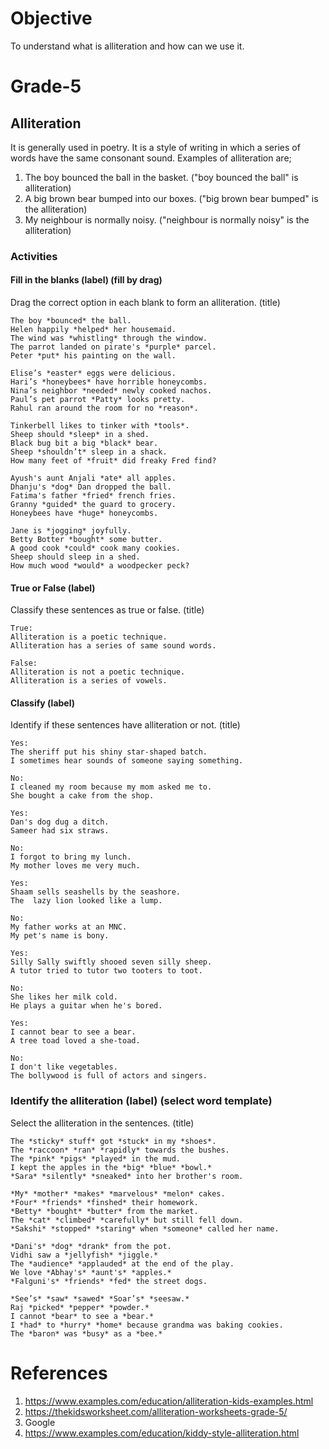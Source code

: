 # Objective

To understand what is alliteration and how can we use it.

# Grade-5

## Alliteration

It is generally used in poetry. It is a style of writing in which a series of words have the same consonant sound. Examples of alliteration are;
1. The boy bounced the ball in the basket.
("boy bounced the ball" is alliteration)
2. A big brown bear bumped into our boxes.
("big brown bear bumped" is the alliteration)
3. My neighbour is normally noisy.
("neighbour is normally noisy" is the alliteration)

### Activities

#### Fill in the blanks (label) (fill by drag)

Drag the correct option in each blank to form an alliteration. (title)
```
The boy *bounced* the ball.
Helen happily *helped* her housemaid.
The wind was *whistling* through the window.
The parrot landed on pirate's *purple* parcel.
Peter *put* his painting on the wall.
```

```
Elise’s *easter* eggs were delicious.
Hari’s *honeybees* have horrible honeycombs.
Nina’s neighbor *needed* newly cooked nachos.
Paul’s pet parrot *Patty* looks pretty.
Rahul ran around the room for no *reason*.
```

```
Tinkerbell likes to tinker with *tools*.
Sheep should *sleep* in a shed.
Black bug bit a big *black* bear.
Sheep *shouldn’t* sleep in a shack.
How many feet of *fruit* did freaky Fred find?
```

```
Ayush's aunt Anjali *ate* all apples.
Dhanju's *dog* Dan dropped the ball.
Fatima's father *fried* french fries.
Granny *guided* the guard to grocery.
Honeybees have *huge* honeycombs.
```

```
Jane is *jogging* joyfully.
Betty Botter *bought* some butter.
A good cook *could* cook many cookies.
Sheep should sleep in a shed.
How much wood *would* a woodpecker peck?
```

#### True or False (label)

Classify these sentences as true or false. (title)
```
True:
Alliteration is a poetic technique.
Alliteration has a series of same sound words.

False:
Alliteration is not a poetic technique.
Alliteration is a series of vowels.
```

#### Classify (label)

Identify if these sentences have alliteration or not. (title)
```
Yes:
The sheriff put his shiny star-shaped batch.
I sometimes hear sounds of someone saying something.

No:
I cleaned my room because my mom asked me to.
She bought a cake from the shop.
```

```
Yes:
Dan's dog dug a ditch.
Sameer had six straws.

No:
I forgot to bring my lunch.
My mother loves me very much.
```

```
Yes:
Shaam sells seashells by the seashore.
The  lazy lion looked like a lump.

No:
My father works at an MNC.
My pet's name is bony.
```

```
Yes:
Silly Sally swiftly shooed seven silly sheep.
A tutor tried to tutor two tooters to toot.

No:
She likes her milk cold.
He plays a guitar when he's bored.
```

```
Yes:
I cannot bear to see a bear.
A tree toad loved a she-toad.

No:
I don't like vegetables.
The bollywood is full of actors and singers.
```

### Identify the alliteration (label) (select word template)

Select the alliteration in the sentences. (title)
```
The *sticky* stuff* got *stuck* in my *shoes*.
The *raccoon* *ran* *rapidly* towards the bushes.
The *pink* *pigs* *played* in the mud.
I kept the apples in the *big* *blue* *bowl.*
*Sara* *silently* *sneaked* into her brother's room.
```

```
*My* *mother* *makes* *marvelous* *melon* cakes.
*Four* *friends* *finshed* their homework.
*Betty* *bought* *butter* from the market.
The *cat* *climbed* *carefully* but still fell down.
*Sakshi* *stopped* *staring* when *someone* called her name.
```

```
*Dani's* *dog* *drank* from the pot.
Vidhi saw a *jellyfish* *jiggle.*
The *audience* *applauded* at the end of the play.
We love *Abhay's* *aunt's* *apples.*
*Falguni's* *friends* *fed* the street dogs.
```

```
*See’s* *saw* *sawed* *Soar’s* *seesaw.*
Raj *picked* *pepper* *powder.*
I cannot *bear* to see a *bear.*
I *had* to *hurry* *home* because grandma was baking cookies.
The *baron* was *busy* as a *bee.*
```

# References

1. https://www.examples.com/education/alliteration-kids-examples.html
2. https://thekidsworksheet.com/alliteration-worksheets-grade-5/
3. Google
4. https://www.examples.com/education/kiddy-style-alliteration.html
